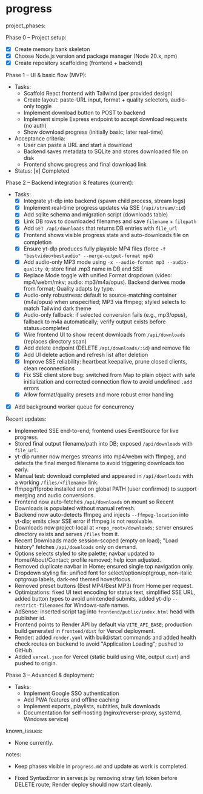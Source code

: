 # progress

project_phases:

Phase 0 – Project setup:
- [x] Create memory bank skeleton
- [x] Choose Node.js version and package manager (Node 20.x, npm)
- [x] Create repository scaffolding (frontend + backend)

Phase 1 – UI & basic flow (MVP):
- Tasks:
  - Scaffold React frontend with Tailwind (per provided design)
  - Create layout: paste-URL input, format + quality selectors, audio-only toggle
  - Implement download button to POST to backend
  - Implement simple Express endpoint to accept download requests (no auth)
  - Show download progress (initially basic; later real-time)
- Acceptance criteria:
  - User can paste a URL and start a download
  - Backend saves metadata to SQLite and stores downloaded file on disk
  - Frontend shows progress and final download link
- Status: [x] Completed

Phase 2 – Backend integration & features (current):
- Tasks:
  - [x] Integrate yt-dlp into backend (spawn child process, stream logs)
  - [x] Implement real-time progress updates via SSE (`/api/stream/:id`)
  - [x] Add sqlite schema and migration script (downloads table)
  - [x] Link DB rows to downloaded filenames and save `filename` + `filepath`
  - [x] Add `GET /api/downloads` that returns DB entries with `file_url`
  - [x] Frontend shows visible progress state and auto-downloads file on completion
  - [x] Ensure yt-dlp produces fully playable MP4 files (force `-f "bestvideo+bestaudio" --merge-output-format mp4`)
  - [x] Add audio-only MP3 mode using `-x --audio-format mp3 --audio-quality 0`; store final .mp3 name in DB and SSE
  - [x] Replace Mode toggle with unified Format dropdown (video: mp4/webm/mkv; audio: mp3/m4a/opus). Backend derives mode from format; Quality adapts by type.
  - [x] Audio-only robustness: default to source-matching container (m4a/opus) when unspecified; MP3 via ffmpeg; styled selects to match Tailwind dark theme
  - [x] Audio-only fallback: if selected conversion fails (e.g., mp3/opus), fallback to m4a automatically; verify output exists before status=completed
  - [x] Wire frontend UI to show recent downloads from `/api/downloads` (replaces directory scan)
  - [x] Add delete endpoint (DELETE `/api/downloads/:id`) and remove file
  - [x] Add UI delete action and refresh list after deletion
  - [x] Improve SSE reliability: heartbeat keepalive, prune closed clients, clean reconnections
  - [x] Fix SSE client store bug: switched from Map to plain object with safe initialization and corrected connection flow to avoid undefined `.add` errors
  - [x] Allow format/quality presets and more robust error handling
 - [x] Add background worker queue for concurrency

Recent updates:
- Implemented SSE end-to-end; frontend uses EventSource for live progress.
- Stored final output filename/path into DB; exposed `/api/downloads` with `file_url`.
- yt-dlp runner now merges streams into mp4/webm with ffmpeg, and detects the final merged filename to avoid triggering downloads too early.
- Manual test: download completed and appeared in `/api/downloads` with a working `/files/<filename>` link.
- ffmpeg/ffprobe installed and on global PATH (user confirmed) to support merging and audio conversions.
 - Frontend now auto-fetches `/api/downloads` on mount so Recent Downloads is populated without manual refresh.
- Backend now auto-detects ffmpeg and injects `--ffmpeg-location` into yt-dlp; emits clear SSE error if ffmpeg is not resolvable.
 - Downloads now project-local at `<repo_root>/downloads`; server ensures directory exists and serves `/files` from it.
 - Recent Downloads made session-scoped (empty on load); "Load history" fetches `/api/downloads` only on demand.
 - Options selects styled to site palette; navbar updated to Home/About/Contact; profile removed; help icon adjusted.
 - Removed duplicate navbar in Home; ensured single top navigation only.
 - Dropdown styling fix: unified font for select/option/optgroup, non-italic optgroup labels, dark-red themed hover/focus.
- Removed preset buttons (Best MP4/Best MP3) from Home per request.
- Optimizations: fixed UI text encoding for status text, simplified SSE URL, added button types to avoid unintended submits, added yt-dlp `--restrict-filenames` for Windows-safe names.
- AdSense: inserted script tag into `frontend/public/index.html` head with publisher id.
- Frontend points to Render API by default via `VITE_API_BASE`; production build generated in `frontend/dist` for Vercel deployment.
 - Render: added `render.yaml` with build/start commands and added health check routes on backend to avoid "Application Loading"; pushed to GitHub.
 - Added `vercel.json` for Vercel (static build using Vite, output `dist`) and pushed to origin.

Phase 3 – Advanced & deployment:
- Tasks:
  - Implement Google SSO authentication
  - Add PWA features and offline caching
  - Implement exports, playlists, subtitles, bulk downloads
  - Documentation for self-hosting (nginx/reverse-proxy, systemd, Windows service)

known_issues:
- None currently.

notes:
- Keep phases visible in `progress.md` and update as work is completed.

 - Fixed SyntaxError in server.js by removing stray \\\n\ token before DELETE route; Render deploy should now start cleanly.